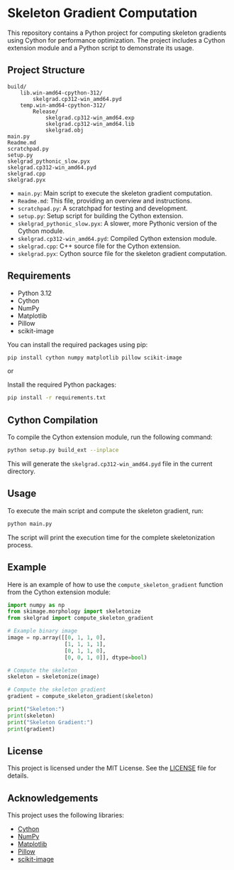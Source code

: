 # Skeleton Gradient Computation

This repository contains a Python project for computing skeleton gradients using Cython for performance optimization. The project includes a Cython extension module and a Python script to demonstrate its usage.

## Project Structure

```
build/
	lib.win-amd64-cpython-312/
		skelgrad.cp312-win_amd64.pyd
	temp.win-amd64-cpython-312/
		Release/
			skelgrad.cp312-win_amd64.exp
			skelgrad.cp312-win_amd64.lib
			skelgrad.obj
main.py
Readme.md
scratchpad.py
setup.py
skelgrad_pythonic_slow.pyx
skelgrad.cp312-win_amd64.pyd
skelgrad.cpp
skelgrad.pyx
```

- `main.py`: Main script to execute the skeleton gradient computation.
- `Readme.md`: This file, providing an overview and instructions.
- `scratchpad.py`: A scratchpad for testing and development.
- `setup.py`: Setup script for building the Cython extension.
- `skelgrad_pythonic_slow.pyx`: A slower, more Pythonic version of the Cython module.
- `skelgrad.cp312-win_amd64.pyd`: Compiled Cython extension module.
- `skelgrad.cpp`: C++ source file for the Cython extension.
- `skelgrad.pyx`: Cython source file for the skeleton gradient computation.

## Requirements

- Python 3.12
- Cython
- NumPy
- Matplotlib
- Pillow
- scikit-image

You can install the required packages using pip:

```sh
pip install cython numpy matplotlib pillow scikit-image
```
or

Install the required Python packages:

```sh
pip install -r requirements.txt
```

## Cython Compilation

To compile the Cython extension module, run the following command:

```sh
python setup.py build_ext --inplace
```

This will generate the `skelgrad.cp312-win_amd64.pyd` file in the current directory.

## Usage

To execute the main script and compute the skeleton gradient, run:

```sh
python main.py
```

The script will print the execution time for the complete skeletonization process.

## Example

Here is an example of how to use the `compute_skeleton_gradient` function from the Cython extension module:

```py
import numpy as np
from skimage.morphology import skeletonize
from skelgrad import compute_skeleton_gradient

# Example binary image
image = np.array([[0, 1, 1, 0],
                  [1, 1, 1, 1],
                  [0, 1, 1, 0],
                  [0, 0, 1, 0]], dtype=bool)

# Compute the skeleton
skeleton = skeletonize(image)

# Compute the skeleton gradient
gradient = compute_skeleton_gradient(skeleton)

print("Skeleton:")
print(skeleton)
print("Skeleton Gradient:")
print(gradient)
```

## License

This project is licensed under the MIT License. See the [LICENSE](LICENSE) file for details.

## Acknowledgements

This project uses the following libraries:

- [Cython](https://cython.org/)
- [NumPy](https://numpy.org/)
- [Matplotlib](https://matplotlib.org/)
- [Pillow](https://python-pillow.org/)
- [scikit-image](https://scikit-image.org/)
